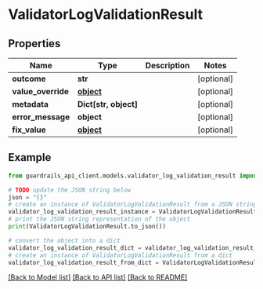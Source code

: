 # ValidatorLogValidationResult


## Properties

Name | Type | Description | Notes
------------ | ------------- | ------------- | -------------
**outcome** | **str** |  | [optional] 
**value_override** | [**object**](AnyType.md) |  | [optional] 
**metadata** | **Dict[str, object]** |  | [optional] 
**error_message** | **object** |  | [optional] 
**fix_value** | [**object**](AnyType.md) |  | [optional] 

## Example

```python
from guardrails_api_client.models.validator_log_validation_result import ValidatorLogValidationResult

# TODO update the JSON string below
json = "{}"
# create an instance of ValidatorLogValidationResult from a JSON string
validator_log_validation_result_instance = ValidatorLogValidationResult.from_json(json)
# print the JSON string representation of the object
print(ValidatorLogValidationResult.to_json())

# convert the object into a dict
validator_log_validation_result_dict = validator_log_validation_result_instance.to_dict()
# create an instance of ValidatorLogValidationResult from a dict
validator_log_validation_result_from_dict = ValidatorLogValidationResult.from_dict(validator_log_validation_result_dict)
```
[[Back to Model list]](../README.md#documentation-for-models) [[Back to API list]](../README.md#documentation-for-api-endpoints) [[Back to README]](../README.md)



